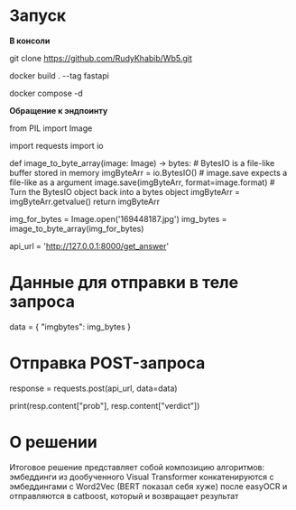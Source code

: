 # Запуск
**В консоли**

git clone https://github.com/RudyKhabib/Wb5.git

docker build . --tag fastapi

docker compose -d 

**Обращение к эндпоинту**

from PIL import Image

import requests
import io

def image_to_byte_array(image: Image) -> bytes:
    # BytesIO is a file-like buffer stored in memory
    imgByteArr = io.BytesIO()
    # image.save expects a file-like as a argument
    image.save(imgByteArr, format=image.format)
    # Turn the BytesIO object back into a bytes object
    imgByteArr = imgByteArr.getvalue()
    return imgByteArr

img_for_bytes = Image.open('169448187.jpg')
img_bytes = image_to_byte_array(img_for_bytes)

api_url = 'http://127.0.0.1:8000/get_answer'

# Данные для отправки в теле запроса
data = {
  "imgbytes": img_bytes
}

# Отправка POST-запроса
response = requests.post(api_url, data=data)

print(resp.content["prob"], resp.content["verdict"])

# О решении

Итоговое решение представляет собой композицию алгоритмов: эмбеддинги из дообученного Visual Transformer конкатенируются с эмбеддингами с Word2Vec (BERT показал себя хуже) после easyOCR и отправляются в catboost, который и возвращает результат
